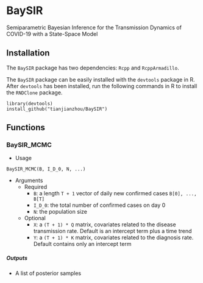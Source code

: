 # BaySIR
Semiparametric Bayesian Inference for the Transmission Dynamics of COVID-19 with a State-Space Model

## Installation
The `BaySIR` package has two dependencies: `Rcpp` and `RcppArmadillo`.

The `BaySIR` package can be easily installed with the `devtools` package in R. After `devtools` has been installed, run the following commands in R to install the `RNDClone` package.
```
library(devtools)
install_github("tianjianzhou/BaySIR")
```


## Functions

### BaySIR_MCMC
- Usage
```
BaySIR_MCMC(B, I_D_0, N, ...)
```
- Arguments
  - Required
    - `B`: a length `T + 1` vector of daily new confirmed cases `B[0], ..., B[T]`
    - `I_D_0`: the total number of confirmed cases on day 0
    - `N`: the population size
  - Optional
    - `X`: a `(T + 1) * Q` matrix, covariates related to the disease transmission rate. Default is an intercept term plus a time trend
    - `Y`: a `(T + 1) * K` matrix, covariates related to the diagnosis rate. Default contains only an intercept term

##### Outputs
- A list of posterior samples
